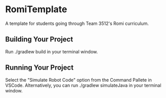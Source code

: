# RomiTemplate
A template for students going through Team 3512's Romi curriculum.

## Building Your Project
Run ./gradlew build in your terminal window.

## Running Your Project
Select the "Simulate Robot Code" option from the Command Pallete in VSCode.
Alternatively, you can run ./gradlew simulateJava in your terminal window.

